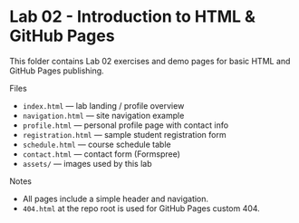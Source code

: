 # Lab 02 - Introduction to HTML & GitHub Pages

This folder contains Lab 02 exercises and demo pages for basic HTML and GitHub Pages publishing.

Files

- `index.html` — lab landing / profile overview
- `navigation.html` — site navigation example
- `profile.html` — personal profile page with contact info
- `registration.html` — sample student registration form
- `schedule.html` — course schedule table
- `contact.html` — contact form (Formspree)
- `assets/` — images used by this lab

Notes

- All pages include a simple header and navigation.
- `404.html` at the repo root is used for GitHub Pages custom 404.
